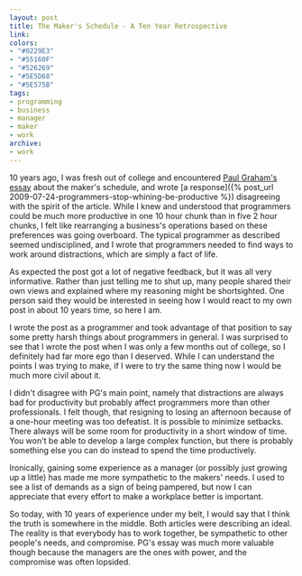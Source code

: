 ```yaml
---
layout: post
title: The Maker's Schedule - A Ten Year Retrospective
link:
colors:
- "#0229E3"
- "#55160F"
- "#526269"
- "#5E5D68"
- "#5E575B"
tags:
- programming
- business
- manager
- maker
- work
archive:
- work
---
```


10 years ago, I was fresh out of college and encountered [Paul Graham's essay](http://paulgraham.com/makersschedule.html) about the maker's schedule, and wrote [a response]({% post_url 2009-07-24-programmers-stop-whining-be-productive %}) disagreeing with the spirit of the article. While I knew and understood that programmers could be much more productive in one 10 hour chunk than in five 2 hour chunks, I felt like rearranging a business's operations based on these preferences was going overboard. The typical programmer as described seemed undisciplined, and I wrote that programmers needed to find ways to work around distractions, which are simply a fact of life.

As expected the post got a lot of negative feedback, but it was all very informative. Rather than just telling me to shut up, many people shared their own views and explained where my reasoning might be shortsighted. One person said they would be interested in seeing how I would react to my own post in about 10 years time, so here I am.

<!-- more -->

I wrote the post as a programmer and took advantage of that position to say some pretty harsh things about programmers in general. I was surprised to see that I wrote the post when I was only a few months out of college, so I definitely had far more ego than I deserved. While I can understand the points I was trying to make, if I were to try the same thing now I would be much more civil about it.

I didn't disagree with PG's main point, namely that distractions are always bad for productivity but probably affect programmers more than other professionals. I felt though, that resigning to losing an afternoon because of a one-hour meeting was too defeatist. It is possible to minimize setbacks. There always will be some room for productivity in a short window of time. You won't be able to develop a large complex function, but there is probably something else you can do instead to spend the time productively.

Ironically, gaining some experience as a manager (or possibly just growing up a little) has made me more sympathetic to the makers' needs. I used to see a list of demands as a sign of being pampered, but now I can appreciate that every effort to make a workplace better is important.

So today, with 10 years of experience under my belt, I would say that I think the truth is somewhere in the middle. Both articles were describing an ideal. The reality is that everybody has to work together, be sympathetic to other people's needs, and compromise. PG's essay was much more valuable though because the managers are the ones with power, and the compromise was often lopsided.
